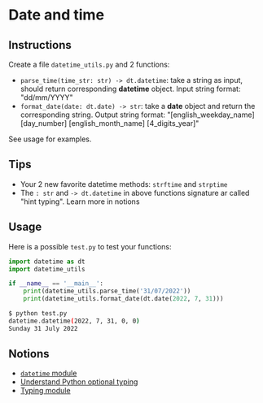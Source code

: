 # Date and time

## Instructions

Create a file `datetime_utils.py` and 2 functions:

* `parse_time(time_str: str) -> dt.datetime`: take a string as input, should return corresponding **datetime** object. Input string format: "dd/mm/YYYY"
* `format_date(date: dt.date) -> str`: take a **date** object and return the corresponding string. Output string format: "[english_weekday_name] [day_number] [english_month_name] [4_digits_year]"

See usage for examples.

## Tips

* Your 2 new favorite datetime methods: `strftime` and `strptime`
* The `: str` and `-> dt.datetime` in above functions signature ar called "hint typing". Learn more in notions

## Usage

Here is a possible `test.py` to test your functions:

```python
import datetime as dt
import datetime_utils

if __name__ == '__main__':
    print(datetime_utils.parse_time('31/07/2022'))
    print(datetime_utils.format_date(dt.date(2022, 7, 31)))
```

```bash
$ python test.py
datetime.datetime(2022, 7, 31, 0, 0)
Sunday 31 July 2022
```


## Notions

* [`datetime` module](https://docs.python.org/3/library/datetime.html)
* [Understand Python optional typing](https://fastapi.tiangolo.com/python-types/)
* [Typing module](https://docs.python.org/3/library/typing.html)
